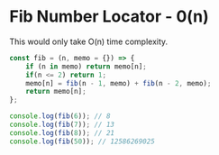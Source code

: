 # Fib Number Locator - 0(n)

This would only take O(n) time complexity.

```javascript
const fib = (n, memo = {}) => {
    if (n in memo) return memo[n];
    if(n <= 2) return 1;
    memo[n] = fib(n - 1, memo) + fib(n - 2, memo);
    return memo[n];
};

console.log(fib(6)); // 8
console.log(fib(7)); // 13
console.log(fib(8)); // 21
console.log(fib(50)); // 12586269025
```